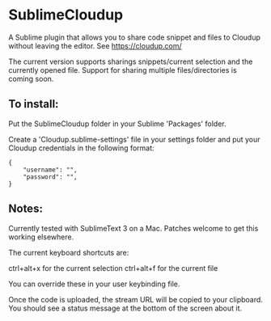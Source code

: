 SublimeCloudup
===============

A Sublime plugin that allows you to share code snippet and files to Cloudup without leaving the editor.
See https://cloudup.com/

The current version supports sharings snippets/current selection and the currently opened file.
Support for sharing multiple files/directories is coming soon.

## To install:

Put the SublimeCloudup folder in your Sublime 'Packages' folder. 

Create a 'Cloudup.sublime-settings' file in your settings folder and put your Cloudup credentials in the following format:

```
{
	"username": "",
	"password": "",
}
```

## Notes:

Currently tested with SublimeText 3 on a Mac. Patches welcome to get this working elsewhere.

The current keyboard shortcuts are:

ctrl+alt+x for the current selection
ctrl+alt+f for the current file 

You can override these in your user keybinding file.

Once the code is uploaded, the stream URL will be copied to your clipboard. You should see a status message at the bottom of the screen about it.
